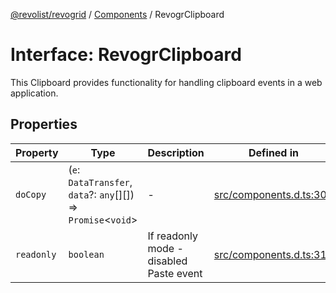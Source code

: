 [@revolist/revogrid](README.md) / [Components](Namespace.Components.md) / RevogrClipboard

# Interface: RevogrClipboard

This Clipboard provides functionality for handling clipboard events in a web application.

## Properties

| Property | Type | Description | Defined in |
| ------ | ------ | ------ | ------ |
| `doCopy` | (`e`: `DataTransfer`, `data`?: `any`[][]) => `Promise`\<`void`\> | - | [src/components.d.ts:308](https://github.com/revolist/revogrid/blob/029346d93426056ab8f85e88430904164676d501/src/components.d.ts#L308) |
| `readonly` | `boolean` | If readonly mode - disabled Paste event | [src/components.d.ts:312](https://github.com/revolist/revogrid/blob/029346d93426056ab8f85e88430904164676d501/src/components.d.ts#L312) |
